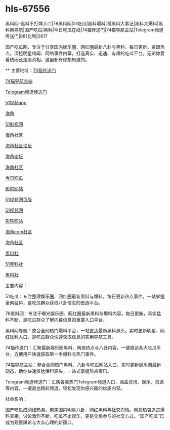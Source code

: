 # hls-67556
黑料网-黑料不打烊入口|78黑料网|51吃瓜|黑料曝料网|黑料大事记|黑料大爆料|黑料网导航|国产吃瓜|黑料|今日吃瓜在线|74猫传送门|74猫导航主站|Telegram频道传送门|881比鸭|0617

国产吃瓜网，专注于分享国内娱乐圈、网红圈最新八卦与黑料。每日更新，紧跟热点，深挖明星绯闻、网络事件内幕，打造真实、迅速、有趣的吃瓜平台。无论你爱看热闹还是追真相，这里都有你想知道的。

** 主要地址：<a href="https://74mao.com/">74猫传送门</a>

<a href="https://74mao.com/">74猫导航主站</a>

<a href="https://74mao.com/">Telegram频道传送门</a>

<a href="https://hj-484.pages.dev/">51视频app</a>

<a href="https://hj-488.pages.dev/">海角</a>

<a href="https://hj-519.pages.dev/">51影视网</a>

<a href="https://hj-538.pages.dev/">海角社区</a>

<a href="https://hj-540.pages.dev/">海角社区论坛</a>

<a href="https://hj-554.pages.dev/">海角论坛</a>

<a href="https://hj-563.pages.dev/">海角社区</a>

<a href="https://hj-573.pages.dev/">今日吃瓜</a>

<a href="https://hj-595.pages.dev/">影院网站</a>

<a href="https://hj-597.pages.dev/">51视频网页版</a>

<a href="https://hj-1301.pages.dev/">51视频网</a>

<a href="https://hj-218.pages.dev/">影院网站</a>

<a href="https://hj-219.pages.dev/">海角com社区</a>

<a href="https://hj-224.pages.dev/">海角社区</a>

<a href="https://hls-15.pages.dev/">黑料社</a>

<a href="https://hls-17.pages.dev/">51黑料社</a>

<a href="https://hls-19.pages.dev/">黑料社</a>

主要内容：

51吃瓜：专注整理娱乐圈、网红圈最新黑料与爆料。每日更新热点事件，一站掌握全网猛料，是吃瓜群众获取八卦信息的首选平台。

78黑料网：专注于曝光娱乐圈、网红圈最新黑料与爆料内容。每日更新，真实猛料不断，是吃瓜群众了解内幕信息的重要入口平台。

黑料网导航：整合全网热门爆料平台，一站直达最新黑料源头。实时更新明星、网红猛料入口，是吃瓜群众快速获取信息的实用导航工具。

74猫传送门：汇聚最新娱乐圈黑料、网络热点与八卦内容，一键直达各大吃瓜平台，方便用户快速获取第一手爆料与热门事件。

74猫导航主站：整合全网热门黑料、八卦与吃瓜网站入口，实时更新娱乐圈最新动态，助你快速直达爆料源头，一站式掌握热点资讯。

Telegram频道传送门：汇集各类热门Telegram频道入口，涵盖资讯、娱乐、资源等内容，一键直达精彩频道，轻松发现你感兴趣的优质内容。

社会影响：

国产吃瓜成网络热潮，聚焦国内明星八卦、网红黑料与社交舆情。网友热衷追踪爆料真相，讨论激烈不断。吃瓜不止娱乐，更是全民参与的社交方式。“国产吃瓜”已成为观察舆论与大众心理的新窗口。
